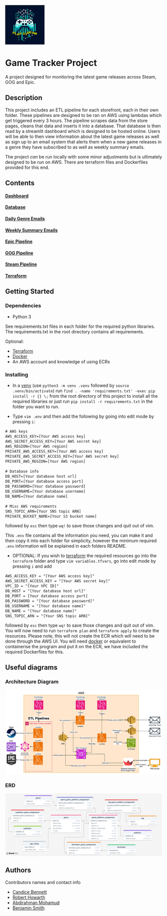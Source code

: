 <img src="https://raw.githubusercontent.com/robkenhow77-sigma-labs-trainee/games-tracker-group-project/refs/heads/main/dashboard/logo.png" alt="Logo" style="width:25%; height:auto;">

# Game Tracker Project

A project designed for monitoring the latest game releases across Steam, GOG and Epic.

## Description

This project includes an ETL pipeline for each storefront, each in their own folder. These pipelines are designed to be ran on AWS using lambdas which get triggered every 3 hours. The pipeline scrapes data from the store pages, cleans that data and inserts it into a database. That database is then read by a streamlit dashboard which is designed to be hosted online. Users will be able to then view information about the latest game releases as well as sign up to an email system that alerts them when a new game releases in a genre they have subscribed to as well as weekly summary emails.

The project *can* be run locally with some minor adjustments but is ultimately designed to be run on AWS. There are terraform files and Dockerfiles provided for this end.

## Contents

#### [Dashboard](./dashboard/README.md)

#### [Database](./database/README.md)

#### [Daily Genre Emails](./email_lambdas/genre_emails/README.md)

#### [Weekly Summary Emails](./email_lambdas/weekly_digest/README.md)

#### [Epic Pipeline](./pipeline/epic_pipeline/README.md)

#### [GOG Pipeline](./pipeline/gog_pipeline/README.md)

#### [Steam Pipeline](./pipeline/steam_pipeline/README.md)

#### [Terraform](./terraform/README.md)

## Getting Started

### Dependencies

* Python 3

See requirements.txt files in each folder for the required python libraries. The requirements.txt in the root directory contains all requirements.

Optional:
* [Terraform](https://www.terraform.io/)
* [Docker](https://www.docker.com/)
* An AWS account and knowledge of using ECRs

### Installing

- In a [venv](https://docs.python.org/3/library/venv.html) (use `python3 -m venv .venv` followed by `source .venv/bin/activate`) run `find . -name 'requirements.txt' -exec pip install -r {} \;` from the root directory of this project to install all the required libraries or just run `pip install -r requirements.txt` in the folder you want to run.

- Type `vim .env` and then add the following by going into edit mode by pressing `i`:

```
# AWS keys
AWS_ACCESS_KEY=[Your AWS access key]
AWS_SECRET_ACCESS_KEY=[Your AWS secret key]
AWS_REGION=[Your AWS region]
PRIVATE_AWS_ACCESS_KEY=[Your AWS access key]
PRIVATE_AWS_SECRET_ACCESS_KEY=[Your AWS secret key]
PRIVATE_AWS_REGION=[Your AWS region]

# Database info
DB_HOST=[Your database host url]
DB_PORT=[Your database access port]
DB_PASSWORD=[Your database password]
DB_USERNAME=[Your database username]
DB_NAME=[Your database name]

# Misc AWS requirements
SNS_TOPIC_ARN=[Your SNS topic ARN]
PRIVATE_BUCKET_NAME=[Your S3 bucket name]
```

followed by `esc` then type `wq!` to save those changes and quit out of vim.

This `.env` file contains all the information you need, you can make it and then copy it into each folder for simplicity, however the minimum required `.env` information will be explained in each folders README.

- OPTIONAL: If you wish to [terraform](https://www.terraform.io/) the required resources go into the `terraform` folder and type `vim variables.tfvars`, go into edit mode by pressing `i` and add

```
AWS_ACCESS_KEY = "[Your AWS access key]"
AWS_SECRET_ACCESS_KEY = "[Your AWS secret key]"
VPC_ID = "[Your VPC ID]"
DB_HOST = "[Your database host url]"
DB_PORT = [Your database access port]
DB_PASSWORD = "[Your database password]"
DB_USERNAME = "[Your database name]"
DB_NAME = "[Your database name]"
SNS_TOPIC_ARN = "[Your SNS topic ARN]"
```

followed by `esc` then type `wq!` to save those changes and quit out of vim.
You will now need to run `terraform plan` and `terraform apply` to create the resources.
Please note, this will not create the ECR which will need to be done through the AWS UI. You will need [docker](https://www.docker.com/) or equivalent to containerise the program and put it on the ECR, we have included the required Dockerfiles for this.

## Useful diagrams

### Architecture Diagram

![Architecture diagram](./Architecture_Diagram.png)

### ERD

![ERD](./database/ERD.png)

## Authors

Contributors names and contact info

* [Candice Bennett](https://github.com/Candice-Bennett)
* [Robert Howarth](https://github.com/robkenhow77-sigma-labs-trainee)
* [Abdirahman Mohamud](https://github.com/OfficialARM17)
* [Benjamin Smith](https://github.com/CodeTechBen)
